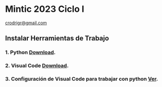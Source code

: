 # Mintic 2023 Ciclo I

crodrigr@gmail.com

## Instalar Herramientas de Trabajo

### 1. Python [Download](https://www.python.org/downloads/).

### 2. Visual Code [Download](https://code.visualstudio.com/download).

### 3. Configuración de Visual Code para trabajar con python  [Ver](https://www.youtube.com/watch?v=QtWry1YNLks).

